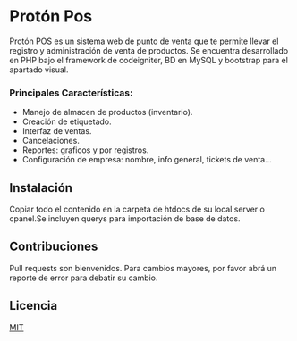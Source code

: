 # Protón Pos


Protón POS es un sistema web de punto de venta que te permite llevar el registro y administración de venta de productos.
Se encuentra desarrollado en PHP bajo el framework de codeigniter, BD en MySQL y bootstrap para el apartado visual.

### Principales Características:

  - Manejo de almacen de productos (inventario).
  - Creación de etiquetado.
  - Interfaz de ventas.
  - Cancelaciones.
  - Reportes: graficos y por registros. 
  - Configuración de empresa: nombre, info general, tickets de venta...

## Instalación

Copiar todo el contenido en la carpeta de htdocs de su local server o cpanel.Se incluyen querys para importación de base de datos.


## Contribuciones
Pull requests son bienvenidos. Para cambios mayores, por favor abrá un reporte de error para debatir su cambio.


## Licencia
[MIT](https://choosealicense.com/licenses/mit/)